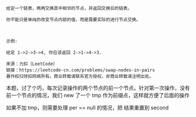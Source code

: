```
给定一个链表，两两交换其中相邻的节点，并返回交换后的链表。

你不能只是单纯的改变节点内部的值，而是需要实际的进行节点交换。

 

示例:

给定 1->2->3->4, 你应该返回 2->1->4->3.

来源：力扣（LeetCode）
链接：https://leetcode-cn.com/problems/swap-nodes-in-pairs
著作权归领扣网络所有。商业转载请联系官方授权，非商业转载请注明出处。
```

本题，讨了个巧，每次记录操作的两个节点的前一个节点。针对第一次操作，没有前一个节点的情况，我们 new 了一个 tmp 作为前缀点，这样就方便了后面的操作

如果不加 tmp，则需要处理 per == null 的情况，把 结果重置到 second